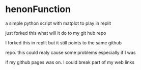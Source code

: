 # henonFunction
a simple python script with matplot to play in replit

just forked this what will it do to my git hub repo

I forked this in replit but it still points to the same github

repo.  this could realy cause some problems especially if I was 

if my github pages was on. I could break part of my web links
